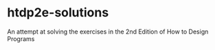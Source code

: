 # htdp2e-solutions
An attempt at solving the exercises in the 2nd Edition of How to Design Programs
